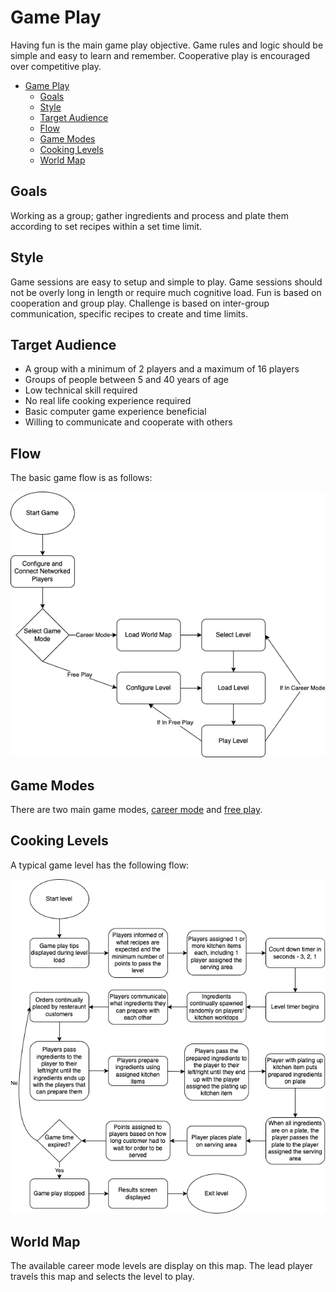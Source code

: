 # Game Play

Having fun is the main game play objective. Game rules and logic should be simple and easy to learn and remember. Cooperative play is encouraged over competitive play.

- [Game Play](#game-play)
  - [Goals](#goals)
  - [Style](#style)
  - [Target Audience](#target-audience)
  - [Flow](#flow)
  - [Game Modes](#game-modes)
  - [Cooking Levels](#cooking-levels)
  - [World Map](#world-map)

## Goals

Working as a group; gather ingredients and process and plate them according to set recipes within a set time limit.

## Style

Game sessions are easy to setup and simple to play. Game sessions should not be overly long in length or require much cognitive load. Fun is based on cooperation and group play. Challenge is based on inter-group communication, specific recipes to create and time limits.

## Target Audience

* A group with a minimum of 2 players and a maximum of 16 players
* Groups of people between 5 and 40 years of age
* Low technical skill required
* No real life cooking experience required
* Basic computer game experience beneficial
* Willing to communicate and cooperate with others

## Flow

The basic game flow is as follows:

![Game Play Flow](images/game_play_flow.drawio.png)

## Game Modes

There are two main game modes, [career mode](career_mode.md) and [free play](free_play.md).

## Cooking Levels

A typical game level has the following flow:

![Cooking Level Flow](images/cooking_level_flow.drawio.png)

## World Map

The available career mode levels are display on this map. The lead player travels this map and selects the level to play.
